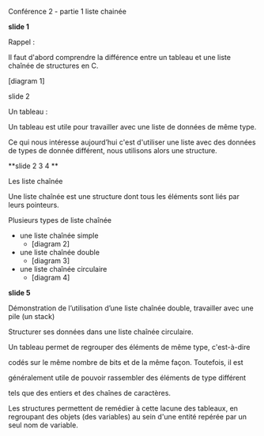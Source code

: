 
Conférence 2 - partie 1 liste chainée



**slide 1**

Rappel :

Il faut d'abord comprendre la différence entre un tableau et une liste chaînée de structures en C.



[diagram 1]





slide 2

Un tableau :

Un tableau est utile pour travailler avec une liste de données de même type.

Ce qui nous intéresse aujourd’hui c'est d'utiliser une liste avec des données de types de donnée différent, nous utilisons alors une structure.



**slide 2 3 4 **

Les liste chaînée

Une liste chaînée est une structure dont tous les éléments sont liés par leurs pointeurs.

Plusieurs types de liste chaînée

   * une liste chaînée simple
       * [diagram 2]
   * une liste chaînée double
       * [diagram 3]
   * une liste chaînée circulaire 
       * [diagram 4]


**slide 5**

Démonstration de l’utilisation d’une liste chaînée double, travailler avec une pile (un stack)





Structurer ses données dans une liste chaînée circulaire.



Un tableau permet de regrouper des éléments de même type, c'est-à-dire

codés sur le même nombre de bits et de la même façon. Toutefois, il est

généralement utile de pouvoir rassembler des éléments de type différent

tels que des entiers et des chaînes de caractères.



Les structures permettent de remédier à cette lacune des tableaux, en regroupant des objets (des variables) au sein d'une entité repérée par un seul nom de variable.






